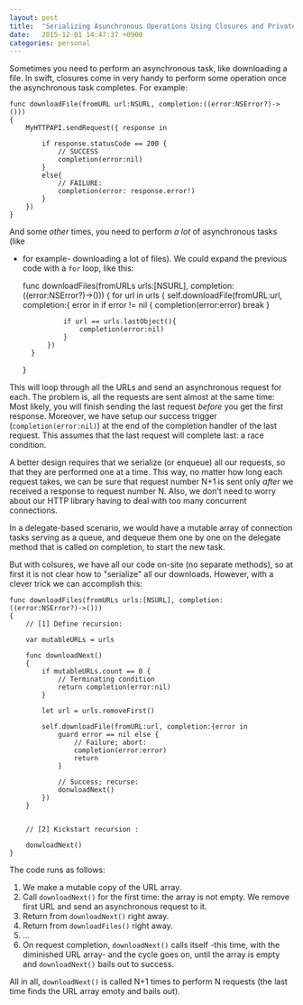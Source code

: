 ```yaml
---
layout: post
title:  "Serializing Asunchronous Operations Using Closures and Private Fucntions"
date:   2015-12-01 14:47:37 +0900
categories: personal 
---
```


Sometimes you need to perform an asynchronous task, like downloading a file. In 
swift, closures come in very handy to perform some operation once the asynchronous
task completes. For example:

    func downloadFile(fromURL url:NSURL, completion:((error:NSError?)->()))
    {
        MyHTTPAPI.sendRequest({ response in
        
            if response.statusCode == 200 {
                // SUCCESS
                completion(error:nil)
            }
            else{
				// FAILURE:
                completion(error: response.error!)
            }
        })
    }

And some _other_ times, you need to perform _a lot_ of asynchronous tasks (like 
- for example- downloading a lot of files). We could expand the previous code
with a `for` loop, like this:


    func downloadFiles(fromURLs urls:[NSURL], completion:((error:NSError?)->()))
    {
        for url in urls {
            self.downloadFile(fromURL:url, completion:{ error in 
				if error != nil {
					completion(error:error)
					break
				}

				if url == urls.lastObject(){
					completion(error:nil)
				}
            })
        }
    }

This will loop through all the URLs and send an asynchronous request for each. The problem is, all the requests are
sent almost at the same time: Most likely, you will finish sending the last request _before_ you get the first response.
Moreover, we have setup our success trigger (`completion(error:nil)`) at the end of the completion handler of the last request. This assumes that the last request will complete last: a race condition.

A better design requires that we serialize (or enqueue) all our requests, so that they are performed one at a time.
This way, no matter how long each request takes, we can be sure that request number N+1 is sent only _after_ we received
a response to request number N. Also, we don't need to worry about our HTTP library having to deal with too many 
concurrent connections.

In a delegate-based scenario, we would have a mutable array of connection tasks serving as a queue, and dequeue them
one by one on the delegate method that is called on completion, to start the new task.

But with colsures, we have all our code on-site (no separate methods), so at first it is not clear how to "serialize"
all our downloads. However, with a clever trick we can accomplish this:

	func downloadFiles(fromURLs urls:[NSURL], completion:((error:NSError?)->()))
    {
		// [1] Define recursion:

		var mutableURLs = urls

		func downloadNext() 
		{
			if mutableURLs.count == 0 {
				// Terminating condition
				return completion(error:nil)
			}

			let url = urls.removeFirst()

			self.downloadFile(fromURL:url, completion:{error in 
				guard error == nil else {
					// Failure; abort:
					completion(error:error)
					return
				}

				// Success; recurse:
				donwloadNext()
			})
		}


		// [2] Kickstart recursion :

		donwloadNext()
    }
  

The code runs as follows:

1. We make a mutable copy of the URL array.
2. Call `downloadNext()` for the first time: the array is not empty. We remove first URL and send an asynchronous request to it.
3. Return from `downloadNext()` right away.
4. Return from `downloadFiles()` right away.
5. ...
6. On request completion, `downloadNext()` calls itself -this time, with the diminished URL array- and the
cycle goes on, until the array is empty and `downloadNext()` bails out to success.

All in all, `downloadNext()` is called N+1 times to perform N requests (the last time finds the URL array emoty and bails out).
